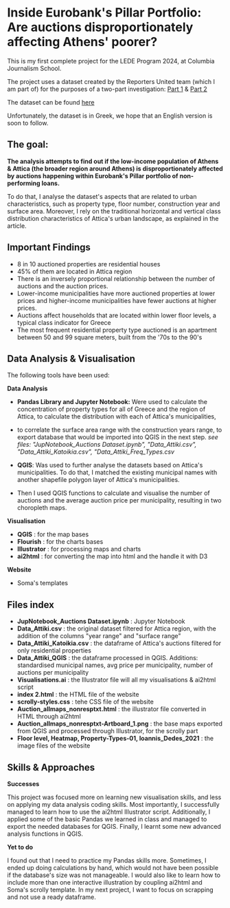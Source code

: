 # Inside Eurobank's Pillar Portfolio: Are auctions disproportionately affecting Athens' poorer?
This is my first complete project for the LEDE Program 2024, at Columbia Journalism School.

The project uses a dataset created by the Reporters United team (which I am part of) 
for the purposes of a two-part investigation: [Part 1](https://www.reportersunited.gr/12587/kokkinia-daneia-pillar-eurobank/) &  [Part 2](https://www.reportersunited.gr/13302/pillar-eurobank-pleistiriasmoi/)

The dataset can be found [here](https://docs.google.com/spreadsheets/d/1cKs3ohi3u7KOwbuqIXuTTaBjZv2A4PSZFQswlH1r8tE/edit?gid=1386900784#gid=1386900784)

Unfortunately, the dataset is in Greek, we hope that an English version is soon to follow.

## The goal:

**The analysis attempts to find out if the low-income population of Athens & Attica (the broader region around Athens) is disproportionately affected by auctions happening within Eurobank's Pillar portfolio of non-performing loans.** 

To do that, I analyse the dataset's aspects that are related to urban characteristics, such as property type, floor number, construction year and surface area. 
Moreover, I rely on the traditional horizontal and vertical class distribution characteristics of Attica's urban landscape, as explained in the article. 

## Important Findings

* 8 in 10 auctioned properties are residential houses
* 45% of them are located in Attica region
* There is an inversely proportional relationship between the number of auctions and the auction prices.
* Lower-income municipalities have more auctioned properties at lower prices and higher-income municipalities have fewer auctions at higher prices.
* Auctions affect households that are located within lower floor levels, a typical class indicator for Greece
* The most frequent residential property type auctioned is an apartment between 50 and 99 square meters, built from the '70s to the 90's

## Data Analysis & Visualisation

The following tools have been used: 

**Data Analysis**

* **Pandas Library and Jupyter Notebook:** Were used to calculate the concentration of property types for all of Greece and the region of Attica, to calculate the distribution with each of Attica's municipalities,
* to correlate the surface area range with the construction years range, to export database that would be imported into QGIS in the next step.
*see files: "JupNotebook_Auctions Dataset.ipynb", "Data_Attiki.csv", "Data_Attiki_Katoikia.csv", "Data_Attiki_Freq_Types.csv*

* **QGIS**: Was used to further analyse the datasets based on Attica's municipalities. To do that, I matched the existing municipal names with another shapefile polygon layer of Attica's municipalities.
* Then I used QGIS functions to calculate and visualise the number of auctions and the average auction price per municipality, resulting in two choropleth maps.

**Visualisation**
* **QGIS** : for the map bases
* **Flourish** : for the charts bases
* **Illustrator** : for processing maps and charts
* **ai2html** : for converting the map into html and the handle it with D3 

**Website**
* Soma's templates

## Files index

* **JupNotebook_Auctions Dataset.ipynb** : Jupyter Notebook
* **Data_Attiki.csv** : the original dataset filtered for Attica region, with the addition of the columns "year range" and "surface range"
*  **Data_Attiki_Katoikia.csv** : the dataframe of Attica's auctions filtered for only residential properties
*  **Data_Attiki_QGIS** : the dataframe processed in QGIS. Additions: standardised municipal names, avg price per municipality, number of auctions per municipality
*   **Visualisations.ai** : the Illustrator file will all my visualisations & ai2html script
*  **index 2.html** : the HTML file of the website
*  **scrolly-styles.css** : tehe CSS file of the website
*  **Auction_allmaps_nonresptxt.html** : the illustrator file converted in HTML through ai2html
*  **Auction_allmaps_nonresptxt-Artboard_1.png** : the base maps exported from QGIS and processed through Illustrator, for the scrolly part
* **Floor level, Heatmap, Property-Types-01, Ioannis_Dedes_2021** : the image files of the website

## Skills & Approaches

**Successes**

This project was focused more on learning new visualisation skills, and less on applying my data analysis coding skills. Most importantly, I successfully managed to learn how to use the ai2html Illustrator script. 
Additionally, I applied some of the basic Pandas we learned in class and managed to export the needed databases for QGIS. Finally, I learnt some new advanced analysis functions in QGIS.

**Yet to do**

I found out that I need to practice my Pandas skills more. Sometimes, I ended up doing calculations by hand, which would not have been possible if the database's size was not manageable. 
I would also like to learn how to include more than one interactive illustration by coupling ai2html and Soma's scrolly template. In my next project, I want to focus on scrapping and not use a ready dataframe.
